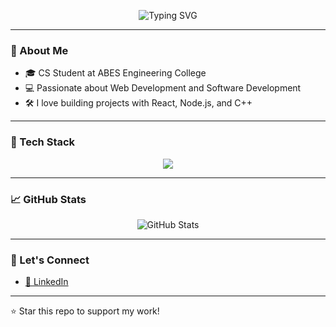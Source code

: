 <!-- Typing animation header -->
<p align="center">
  <img src="https://readme-typing-svg.herokuapp.com?font=Fira+Code&weight=700&size=26&duration=3000&pause=0&center=true&vCenter=true&multiline=true&width=900&height=100&lines=Hi+%F0%9F%91%8B%2C+I'm+Prasoon+Kumar+Sharma!;Web+Developer+%7C+Programmer+%7C+Tech+Enthusiast;Welcome+to+my+GitHub+Profile+%F0%9F%92%BB" alt="Typing SVG" />
</p>



---

### 🚀 About Me

- 🎓 CS Student at ABES Engineering College  
- 💻 Passionate about Web Development and Software Development  
- 🛠️ I love building projects with React, Node.js, and C++

---

### 🧰 Tech Stack

<p align="center">
  <img src="https://skillicons.dev/icons?i=html,css,js,react,cpp,python,git,github,vscode" />
</p>

---

### 📈 GitHub Stats

<p align="center">
  <img src="https://github-readme-stats.vercel.app/api?username=prasoonsharma9&show_icons=true&theme=tokyonight" alt="GitHub Stats" />
</p>

---

### 🔗 Let's Connect

- [🔗 LinkedIn]([https://www.linkedin.com/in/yourprofile](https://www.linkedin.com/in/prasoon-kumar-sharma-405655258/))  

---

⭐️ Star this repo to support my work!

